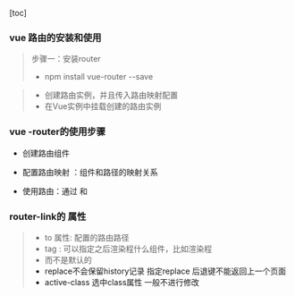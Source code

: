 [toc]
### vue 路由的安装和使用
> 步骤一：安装router
>
> - npm install vue-router --save

> - 创建路由实例，并且传入路由映射配置
> - 在Vue实例中挂载创建的路由实例

### vue -router的使用步骤

- 创建路由组件

- 配置路由映射 ：组件和路径的映射关系

- 使用路由：通过<router-link> 和<router-view>

  

### router-link的 属性

> - to 属性: 配置的路由路径
> - tag : 可以指定<router-link>之后渲染程什么组件，比如渲染程<li> 而不是默认的<a>
> - replace不会保留history记录 指定replace 后退键不能返回上一个页面
> - active-class 选中class属性  一般不进行修改


